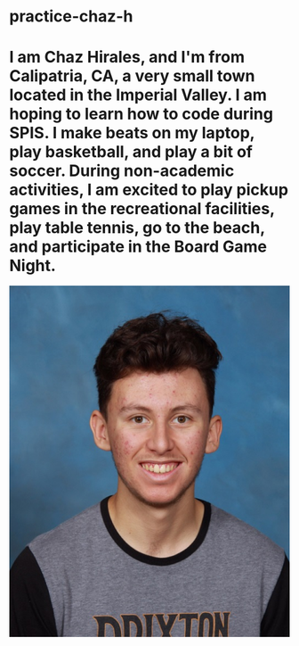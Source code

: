 # practice-chaz-h
# I am Chaz Hirales, and I'm from Calipatria, CA, a very small town located in the Imperial Valley. I am hoping to learn how to code during SPIS. I make beats on my laptop, play basketball, and play a bit of soccer. During non-academic activities, I am excited to play pickup games in the recreational facilities, play table tennis, go to the beach, and participate in the Board Game Night. 

![me](chaz-h.JPG)
